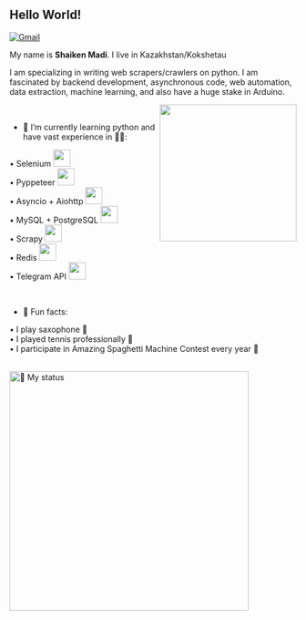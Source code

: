 ## Hello World!

[![Gmail](https://img.shields.io/badge/-Gmail-c14438?style=flat&logo=Gmail&logoColor=white)](mailto:khovansky99@gmail.com)


My name is **Shaiken Madi**. I live in Kazakhstan/Kokshetau

I am specializing in writing web scrapers/crawlers on python. I am fascinated by backend development, asynchronous code, web automation, data extraction, machine learning, and also have a huge stake in Arduino.

<img align= "right" width= "240" src= "https://pa1.narvii.com/6580/8098c6e9207376889eeb0532d9f5a0723c4d73f5_hq.gif"/>

<br />

- 🐍 I’m currently learning python and have vast experience in 👨‍💻:


• Selenium <img height="30" src="https://selenium-python.readthedocs.io/_static/logo.png" > <br />
• Pyppeteer <img height="30" src="https://miro.medium.com/max/1600/1*9BG6g9a_2wGwAJVs5aAofg.png" ><br />
• Asyncio + Aiohttp <img height="30" src="https://docs.aiohttp.org/en/stable/_static/aiohttp-icon-128x128.png"><br />
• MySQL + PostgreSQL <img height="30" src="https://banner2.cleanpng.com/20180411/wre/kisspng-mysql-database-web-development-computer-software-dolphin-5ace280ea31a78.1388980015234601106681.jpg"><br />
• Scrapy <img height="30" src="https://www.cryt.ie/wp-content/uploads/2020/03/scrapy.png"><br />
• Redis <img height="30" src="https://upload.wikimedia.org/wikipedia/commons/6/6b/Redis_Logo.svg"> <br />
• Telegram API <img height="30" src="https://upload.wikimedia.org/wikipedia/commons/thumb/8/83/Telegram_2019_Logo.svg/1200px-Telegram_2019_Logo.svg.png"> <br />
 
 <br />
 
- 👀 Fun facts:

• I play saxophone 🎷 <br />
• I played tennis professionally 🎾 <br />
• I participate in Amazing Spaghetti Machine Contest every year 🏅 <br /><br />



<img title="📖 My status" heigth="320" width="420" src="https://github-readme-stats.vercel.app/api?username=Madi-S&hide=issues&count_private=true&icon_color=871486&title_color=000000&bg_color=ffffff&show_icons=true)"/>

